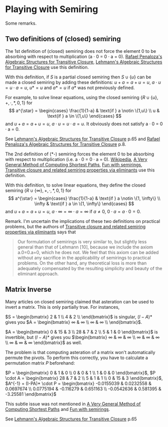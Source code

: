 # Playing with Semiring

Some remarks.

## Two definitions of (closed) semiring

The 1st definition of (closed) semiring does not force the element 0 to be absorbing with respect to multiplication (a · 0 = 0 · a = 0). [Rafael Penaloza's Algebraic Structures for Transitive Closure](https://citeseerx.ist.psu.edu/viewdoc/summary?doi=10.1.1.71.7650), [Lehmann's Algebraic Structures for Transitive Closure](https://wrap.warwick.ac.uk/46308/7/WRAP_Lehmann_cs-rr-010.pdf) use this definition.

With this definition, if $S$ is a partial closed semiring then $S\cup\{u\}$ can be made a closed semiring by adding these definitions: $u+a = a  + u = u$, $a \cdot u = u \cdot a=u$, $u* = u$ and $a* = u$ if $a*$ was not previously defined. 

For example, to solve linear equations, using the closed semiring $\{R \cup \{u\}, +,·,*,0,1\}$ for 
$$
a^{\star} = \begin{cases} 
\frac{1}{1-a} & \text{if } a \notin \{1,u\} \\
u & \text{if } a \in \{1,u\}
\end{cases}
$$
and $u + a = a + u = u$, $a \cdot u = u \cdot a=u$. It obviously does not satisfy a · 0 = 0 · a = 0. 

See [Lehmann's Algebraic Structures for Transitive Closure](https://wrap.warwick.ac.uk/46308/7/WRAP_Lehmann_cs-rr-010.pdf) p.65 and  [Rafael Penaloza's Algebraic Structures for Transitive Closure](https://citeseerx.ist.psu.edu/viewdoc/summary?doi=10.1.1.71.7650) p.8.

The 2nd definition of (*-) semiring forces the element 0 to be absorbing with respect to multiplication (i.e. a · 0 = 0 · a = 0). [Wikipedia](https://en.wikipedia.org/wiki/Semiring), [A Very General Method of Computing Shortest Paths](http://r6.ca/blog/20110808T035622Z.html), [Fun with semirings](https://web.archive.org/web/20160305153614id_/http://www.cl.cam.ac.uk/~sd601/papers/semirings.pdf), [Transitive closure and related semiring properties via eliminants](https://core.ac.uk/download/pdf/81124964.pdf) use this definition.

With this definition, to solve linear equations, they define the closed semiring $\{R \cup \{∞\}, +,·,*,0,1\}$ for
$$
a^{\star} = \begin{cases} 
\frac{1}{1-a} & \text{if } a \notin \{1, \infty\} \\
\infty & \text{if } a \in \{1, \infty\}
\end{cases}
$$
and $u + a = a + u = u$, $a \cdot ∞ = ∞ \cdot a=∞ \ {{\mathrm{if}\ a\neq 0}}$, $0 \cdot a = a \cdot 0=0$.

Remark. I'm uncertain the implications of these two definitions on practical problems, but the authors of [Transitive closure and related semiring properties via eliminants](https://core.ac.uk/download/pdf/81124964.pdf) says that

> Our formulation of semirings is very similar to, but slightly less general than that of Lehmann [10],
> because we include the axiom a.0=0.a=0, which he does not. We feel that this axiom can be added without
> any sacrifice in the applicability of semirings to practical problems. On the other hand, any theoretical loss
> is more than adequately compensated by the resulting simplicity and beauty of the eliminant approach.

## Matrix Inverse

Many articles on closed semiring claimed that asteration can be used to invert a matrix. This is only partially true. For instances,

$S = \begin{bmatrix}
2 & 1 \\
4 & 2 \\
\end{bmatrix}$ is singular,  $(I-A)*$ gives you $A = \begin{bmatrix}
∞ & ∞ \\
∞ & ∞ \\
\end{bmatrix}$.

$A = \begin{bmatrix}
0 & 15 & 3 \\
28 & 7 & 2 \\
5 & 1 & 0
\end{bmatrix}$ is invertible, but $(I-A)*$ gives you $\begin{bmatrix}
∞ & ∞ & ∞ \\
∞ & ∞ & ∞ \\
∞ & ∞ & ∞
\end{bmatrix}$ as well.

The problem is that computing asteration of a matrix won't automatically permute the pivots. To perform this correctly, you have to calculate a permutation matrix $P$ beforehand:

$P = \begin{bmatrix}
0 & 1 & 0 \\
0 & 0 & 1 \\
1 & 0 & 0
\end{bmatrix}$, $P \cdot A = \begin{bmatrix}
28 & 7 & 2 \\
5 & 1 & 1 \\
0 & 15 & 3
\end{bmatrix}$, $A^{-1} = (I-PA)* \cdot P  =  \begin{bmatrix}
-0.0155039 & 0.0232558 & 0.0697674 \\
0.0775194 & -0.116279 & 0.651163 \\
-0.0542636 & 0.581395 & -3.25581
\end{bmatrix}$

This subtle issue was not mentioned in [A Very General Method of Computing Shortest Paths](http://r6.ca/blog/20110808T035622Z.html) and [Fun with semirings](https://web.archive.org/web/20160305153614id_/http://www.cl.cam.ac.uk/~sd601/papers/semirings.pdf).

See [Lehmann's Algebraic Structures for Transitive Closure](https://wrap.warwick.ac.uk/46308/7/WRAP_Lehmann_cs-rr-010.pdf) p.65 

















